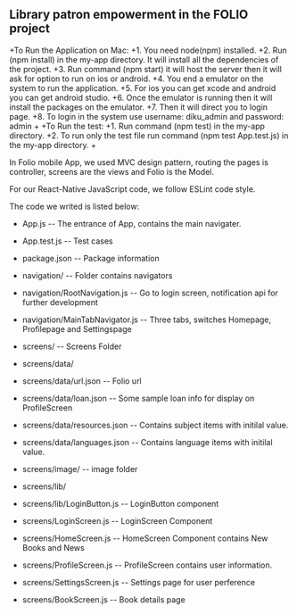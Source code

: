## Library patron empowerment in the FOLIO project

 
+To Run the Application on Mac:
+1. You need node(npm) installed.
+2. Run (npm install) in the my-app directory. It will install all the dependencies of the project.
+3. Run command (npm start) it will host the server then it will ask for option to run on ios or android. 
+4. You end a emulator on the system to run the application.
+5. For ios you can get xcode and android you can get android studio.
+6. Once the emulator is running then it will install the packages on the emulator.
+7. Then it will direct you to login page.
+8. To login in the system use username: diku_admin and password: admin
+
+To Run the test:
+1. Run command (npm test) in the my-app directory.
+2. To run only the test file run command (npm test App.test.js) in the my-app directory.
+

In Folio mobile App, we used MVC design pattern, routing the pages is controller, screens are the views and Folio is the Model. 

For our React-Native JavaScript code, we follow ESLint code style.

The code we writed is listed below:

* App.js  -- The entrance of App, contains the main navigater.
* App.test.js -- Test cases
* package.json -- Package information

* navigation/ -- Folder contains navigators
 * navigation/RootNavigation.js -- Go to login screen, notification api for further development
 * navigation/MainTabNavigator.js -- Three tabs, switches Homepage, Profilepage and Settingspage

* screens/ -- Screens Folder
 * screens/data/ 
  * screens/data/url.json -- Folio url
  * screens/data/loan.json -- Some sample loan info for display on ProfileScreen
  * screens/data/resources.json -- Contains subject items with initilal value.
  * screens/data/languages.json -- Contains language items with initilal value.

 * screens/image/ -- image folder

 * screens/lib/
  * screens/lib/LoginButton.js -- LoginButton component

 * screens/LoginScreen.js -- LoginScreen Component
 * screens/HomeScreen.js -- HomeScreen Component contains New Books and News
 * screens/ProfileScreen.js -- ProfileScreen contains user information. 
 * screens/SettingsScreen.js -- Settings page for user perference
 * screens/BookScreen.js -- Book details page

